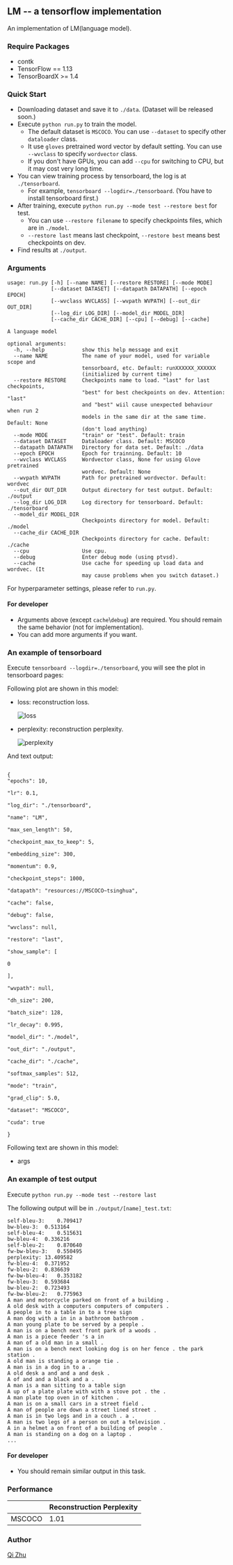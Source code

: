 ## LM -- a tensorflow implementation



An implementation of LM(language model).



### Require Packages

- contk
- TensorFlow == 1.13
- TensorBoardX >= 1.4



### Quick Start

- Downloading dataset and save it to ``./data``. (Dataset will be released soon.)
- Execute ``python run.py`` to train the model.
  - The default dataset is ``MSCOCO``. You can use ``--dataset`` to specify other ``dataloader`` class.
  - It use `gloves`  pretrained word vector by default setting. You can use ``--wvclass`` to specify ``wordvector`` class.
  - If you don't have GPUs, you can add `--cpu` for switching to CPU, but it may cost very long time.
- You can view training process by tensorboard, the log is at `./tensorboard`.
  - For example, ``tensorboard --logdir=./tensorboard``. (You have to install tensorboard first.)
- After training, execute  ``python run.py --mode test --restore best`` for test.
  - You can use ``--restore filename`` to specify checkpoints files, which are in ``./model``.
  - ``--restore last`` means last checkpoint, ``--restore best`` means best checkpoints on dev.
- Find results at ``./output``.



### Arguments

```
usage: run.py [-h] [--name NAME] [--restore RESTORE] [--mode MODE]
              [--dataset DATASET] [--datapath DATAPATH] [--epoch EPOCH]
              [--wvclass WVCLASS] [--wvpath WVPATH] [--out_dir OUT_DIR]
              [--log_dir LOG_DIR] [--model_dir MODEL_DIR]
              [--cache_dir CACHE_DIR] [--cpu] [--debug] [--cache]

A language model

optional arguments:
  -h, --help            show this help message and exit
  --name NAME           The name of your model, used for variable scope and
                        tensorboard, etc. Default: runXXXXXX_XXXXXX
                        (initialized by current time)
  --restore RESTORE     Checkpoints name to load. "last" for last checkpoints,
                        "best" for best checkpoints on dev. Attention: "last"
                        and "best" wiil cause unexpected behaviour when run 2
                        models in the same dir at the same time. Default: None
                        (don't load anything)
  --mode MODE           "train" or "test". Default: train
  --dataset DATASET     Dataloader class. Default: MSCOCO
  --datapath DATAPATH   Directory for data set. Default: ./data
  --epoch EPOCH         Epoch for trainning. Default: 10
  --wvclass WVCLASS     Wordvector class, None for using Glove pretrained
                        wordvec. Default: None
  --wvpath WVPATH       Path for pretrained wordvector. Default: wordvec
  --out_dir OUT_DIR     Output directory for test output. Default: ./output
  --log_dir LOG_DIR     Log directory for tensorboard. Default: ./tensorboard
  --model_dir MODEL_DIR
                        Checkpoints directory for model. Default: ./model
  --cache_dir CACHE_DIR
                        Checkpoints directory for cache. Default: ./cache
  --cpu                 Use cpu.
  --debug               Enter debug mode (using ptvsd).
  --cache               Use cache for speeding up load data and wordvec. (It
                        may cause problems when you switch dataset.)
```

For hyperparameter settings, please refer to `run.py`.



#### For developer

- Arguments above (except ``cache``\\``debug``) are required. You should remain the same behavior (not for implementation).
- You can add more arguments if you want.



### An example of tensorboard

Execute ``tensorboard --logdir=./tensorboard``, you will see the plot in tensorboard pages:

Following plot are shown in this model:

- loss: reconstruction loss.

  ![loss](image/loss.png)

- perplexity: reconstruction perplexity.

  ![perplexity](image/perplexity.png)


And text output:

```{  

{
"epochs": 10,  

"lr": 0.1,  

"log_dir": "./tensorboard",  

"name": "LM",  

"max_sen_length": 50,  

"checkpoint_max_to_keep": 5,  

"embedding_size": 300,  

"momentum": 0.9,  

"checkpoint_steps": 1000,  

"datapath": "resources://MSCOCO~tsinghua",  

"cache": false,  

"debug": false,  

"wvclass": null,  

"restore": "last",  

"show_sample": [  

0

],  

"wvpath": null,  

"dh_size": 200,  

"batch_size": 128,  

"lr_decay": 0.995,  

"model_dir": "./model",  

"out_dir": "./output",  

"cache_dir": "./cache",  

"softmax_samples": 512,  

"mode": "train",  

"grad_clip": 5.0,  

"dataset": "MSCOCO",  

"cuda": true  

}

```



Following text are shown in this model:

- args



### An example of test output

Execute ``python run.py --mode test --restore last``

The following output will be in `./output/[name]_test.txt`:

```
self-bleu-3:	0.709417
bw-bleu-3:	0.513164
self-bleu-4:	0.515631
bw-bleu-4:	0.336216
self-bleu-2:	0.870640
fw-bw-bleu-3:	0.550495
perplexity:	13.409582
fw-bleu-4:	0.371952
fw-bleu-2:	0.836639
fw-bw-bleu-4:	0.353182
fw-bleu-3:	0.593684
bw-bleu-2:	0.723493
fw-bw-bleu-2:	0.775963
A man and motorcycle parked on front of a building .
A old desk with a computers computers of computers .
A people in to a table in to a tree sign
A man dog with a in in a bathroom bathroom .
A man young plate to be served by a people .
A man is on a bench next front park of a woods .
A man is a piece feeder 's a in
A man of a old man in a small .
A man is on a bench next looking dog is on her fence . the park station .
A old man is standing a orange tie .
A man is in a dog in to a .
A old desk a and and a and desk .
A of and and a black and a .
A man is a man sitting to a table sign
A up of a plate plate with with a stove pot . the .
A man plate top oven in of kitchen .
A man is on a small cars in a street field .
A man of people are down a street lined street .
A man is in two legs and in a couch . a .
A man is two legs of a person on out a television .
A in a helmet a on front of a building of people .
A man is standing on a dog on a laptop .
...

```

#### For developer

- You should remain similar output in this task.



### Performance

|        | Reconstruction Perplexity |
| ------ | ------------------------- |
| MSCOCO | 1.01                      |



### Author

[Qi Zhu](https://github.com/zqwerty)

```

```